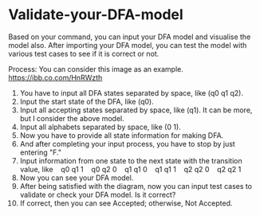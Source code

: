 # Validate-your-DFA-model
Based on your command, you can input your DFA model and visualise the model also. After importing your DFA model, you can test the model with various test cases to see if it is correct or not.

Process:
You can consider this image as an example. 
https://ibb.co.com/HnRWzth

1. You have to input all DFA states separated by space, like (q0 q1 q2). 
2. Input the start state of the DFA, like (q0).
3. Input all accepting states separated by space, like (q1). It can be more, but I consider the above model.
4. Input all alphabets separated by space, like (0 1).
5. Now you have to provide all state information for making DFA.
6. And after completing your input process, you have to stop by just entering "F."
7. Input information from one state to the next state with the transition value, like
   q0 q1 1
   q0 q2 0
   q1 q1 0
   q1 q1 1
   q2 q2 0
   q2 q2 1
8. Now you can see your DFA model.
9. After being satisfied with the diagram, now you can input test cases to validate or check your DFA model. Is it correct? 
10. If correct, then you can see Accepted; otherwise, Not Accepted.
